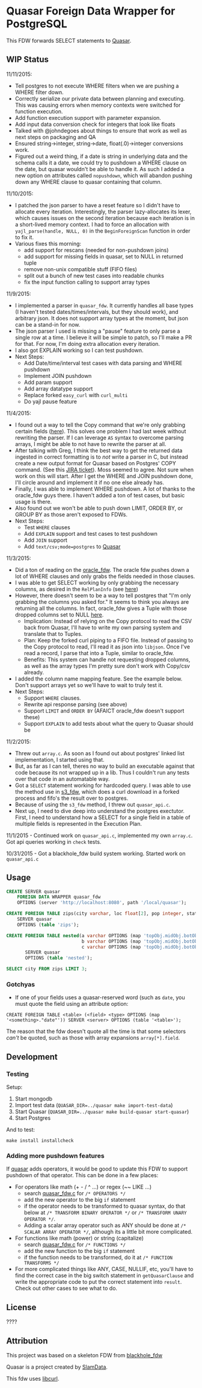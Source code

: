 # Quasar Foreign Data Wrapper for PostgreSQL

This FDW forwards SELECT statements to [Quasar](https://github.com/quasar-analytics/quasar).

## WIP Status

11/11/2015:
- Tell postgres to not execute WHERE filters when we are pushing a WHERE filter down.
- Correctly serialize our private data between planning and executing. This was causing errors when memory contexts were switched for function execution.
- Add function execution support with parameter expansion.
- Add input data conversion check for integers that look like floats
- Talked with @johndegoes about things to ensure that work as well as next steps on packaging and QA
- Ensured string->integer, string->date, float(.0)->integer conversions work.
- Figured out a weird thing, if a date is string in underlying data and the schema calls it a date, we could try to pushdown a WHERE clause on the date, but quasar wouldn't be able to handle it. As such I added a new option on attributes called `nopushdown`, which will abandon pushing down any WHERE clause to quasar containing that column.

11/10/2015:
- I patched the json parser to have a reset feature so I didn't have to allocate every iteration. Interestingly, the parser lazy-allocates its lexer, which causes issues on the second iteration because each iteration is in a short-lived memory context. I had to force an allocation with `yajl_parse(handle, NULL, 0)` in the `BeginForeignScan` function in order to fix it.
- Various fixes this morning:
  - add support for rescans (needed for non-pushdown joins)
  - add support for missing fields in quasar, set to NULL in returned tuple
  - remove non-unix compatible stuff (FIFO files)
  - split out a bunch of new test cases into readable chunks
  - fix the input function calling to support array types

11/9/2015:
- I implemented a parser in `quasar_fdw`. It currently handles all base types (I haven't tested dates/times/intervals, but they should work), and arbitrary json. It does not support array types at the moment, but json can be a stand-in for now.
- The json parser I used is missing a "pause" feature to only parse a single row at a time. I believe it will be simple to patch, so I'll make a PR for that. For now, I'm doing extra allocation every iteration.
- I also got EXPLAIN working so I can test pushdown.
- Next Steps:
    - Add Date/time/interval test cases with data parsing and WHERE pushdown
    - Implement JOIN pushdown
    - Add param support
    - Add array datatype support
    - Replace forked `easy_curl` with `curl_multi`
    - Do yajl pause feature

11/4/2015:
- I found out a way to tell the Copy command that we're only grabbing certain fields ([here](https://github.com/postgres/postgres/blob/master/src/backend/commands/copy.c#L2603)). This solves one problem I had last week without rewriting the parser. If I can leverage `AS` syntax to overcome parsing arrays, I might be able to not have to rewrite the parser at all.
- After talking with Greg, I think the best way to get the returned data ingested in correct formatting is to _not_ write a parser in C, but instead create a new output format for Quasar based on Postgres' COPY command. (See this [JIRA ticket](https://slamdata.atlassian.net/browse/SD-1096)). Moss seemed to agree. Not sure when work on this will start. After I get the WHERE and JOIN pushdown done, I'll circle around and implement it if no one else already has.
- Finally, I was able to implement WHERE pushdown. A lot of thanks to the oracle_fdw guys there. I haven't added a ton of test cases, but basic usage is there.
- Also found out we won't be able to push down LIMIT, ORDER BY, or GROUP BY as those aren't exposed to FDWs.
- Next Steps:
    - Test `WHERE` clauses
    - Add `EXPLAIN` support and test cases to test pushdown
    - Add `JOIN` support
    - Add `text/csv;mode=postgres` to [Quasar](https://slamdata.atlassian.net/browse/SD-1096)

11/3/2015:
- Did a ton of reading on the [oracle_fdw](https://github.com/laurenz/oracle_fdw). The oracle fdw pushes down a lot of WHERE clauses and only grabs the fields needed in those clauses.
- I was able to get SELECT working by only grabbing the necessary columns, as desired in the `RelPlanInfo` (see [here](https://github.com/yanatan16/quasar_fdw/blob/8fa17d1cbb7e5d863885d060fdb154fdbe767471/src/quasar_fdw.c#L713))
- However, there doesn't seem to be a way to tell postgres that "I'm only grabbing the columns you asked for." It seems to think you always are returning all the columns. In fact, oracle_fdw gives a Tuple with those dropped columns set to NULL [here](https://github.com/laurenz/oracle_fdw/blob/master/oracle_fdw.c#L4709).
    - Implication: Instead of relying on the Copy protocol to read the CSV back from Quasar, I'll have to write my own parsing system and translate that to Tuples.
    - Plan: Keep the forked curl piping to a FIFO file. Instead of passing to the Copy protocol to read, I'll read it as json into `libjson`. Once I've read a record, I parse that into a Tuple, similar to oracle_fdw.
    - Benefits: This system can handle not requesting dropped columns, as well as the array types I'm pretty sure don't work with Copy/csv already.
- I added the column name mapping feature. See the example below. Don't support arrays yet so we'll have to wait to truly test it.
- Next Steps:
    - Support `WHERE` clauses.
    - Rewrite api response parsing (see above)
    - Support `LIMIT` and `ORDER BY` (AFAICT oracle_fdw doesn't support these)
    - Support `EXPLAIN` to add tests about what the query to Quasar should be

11/2/2015:
- Threw out `array.c`. As soon as I found out about postgres' linked list implementation, I started using that.
- But, as far as I can tell, theres no way to build an executable against that code because its not wrapped up in a lib. Thus I couldn't run any tests over that code in an automatable way.
- Got a `SELECT` statement working for hardcoded query. I was able to use the method use in [s3_fdw](https://github.com/umitanuki/s3_fdw), which does a curl download in a forked process and fifo's the result over to postgres.
- Because of using the `s3_fdw` method, I threw out `quasar_api.c`.
- Next up, I need to dive deep into understand the postgres exectutor. First, I need to understand how a SELECT for a single field in a table of multiple fields is represented in the Execution Plan.

11/1/2015 - Continued work on `quasar_api.c`, implemented my own `array.c`. Got api queries working in `check` tests.

10/31/2015 - Got a blackhole_fdw build system working. Started work on `quasar_api.c`

## Usage

```sql
CREATE SERVER quasar
    FOREIGN DATA WRAPPER quasar_fdw
    OPTIONS (server 'http://localhost:8080', path '/local/quasar');

CREATE FOREIGN TABLE zips(city varchar, loc float[2], pop integer, state char(2))
    SERVER quasar
    OPTIONS (table 'zips');

CREATE FOREIGN TABLE nested(a varchar OPTIONS (map 'topObj.midObj.botObj.a'),
                            b varchar OPTIONS (map 'topObj.midObj.botObj.b'),
                            c varchar OPTIONS (map 'topObj.midObj.botObj.c'))
       SERVER quasar
       OPTIONS (table 'nested');

SELECT city FROM zips LIMIT 3;
```

### Gotchyas

- If one of your fields uses a quasar-reserved word (such as `date`, you must quote the field using an attribute option:

```
CREATE FOREIGN TABLE <table> (<field> <type> OPTIONS (map '<something>."date"')) SERVER <server> OPTIONS (table '<table>');
```

The reason that the fdw doesn't quote all the time is that some selectors _can't_ be quoted, such as those with array expansions `array[*].field`.

## Development

### Testing

Setup:

1. Start mongodb
2. Import test data (`QUASAR_DIR=../quasar make import-test-data`)
3. Start Quasar (`QUASAR_DIR=../quasar make build-quasar start-quasar`)
4. Start Postgres

And to test:

```
make install installcheck
```

### Adding more pushdown features

If [quasar](https://github.com/quasar-analytics/quasar) adds operators, it would be good to update this FDW to support pushdown of that operator. This can be done in a few places:

- For operators like math (+ - / ^ ...) or regex (~~ LIKE ...)
  - search [quasar_fdw.c](src/quasar_fdw.c) for `/* OPERATORS */`
  - add the new operator to the big `if` statement
  - if the operator needs to be transformed to quasar syntax, do that below at `/* TRANSFORM BINARY OPERATOR */` or `/* TRANSFORM UNARY OPERATOR */`.
  - Adding a scalar array operator such as ANY should be done at `/* SCALAR ARRAY OPERATOR */`, although its a little bit more complicated.
- For functions like math (power) or string (capitalize)
  - search [quasar_fdw.c](src/quasar_fdw.c) for `/* FUNCTIONS */`
  - add the new function to the big `if` statement
  - if the function needs to be transformed, do it at `/* FUNCTION TRANSFORMS */`
- For more complicated things like ANY, CASE, NULLIF, etc, you'll have to find the correct case in the big switch statement in `getQuasarClause` and write the appropriate code to put the correct statement into `result`. Check out other cases to see what to do.

## License

????

## Attribution

This project was based on a skeleton FDW from [blackhole_fdw](https://bitbucket.org/adunstan/blackhole_fdw)

Quasar is a project created by [SlamData](http://slamdata.com).

This fdw uses [libcurl](http://curl.haxx.se/libcurl/).
